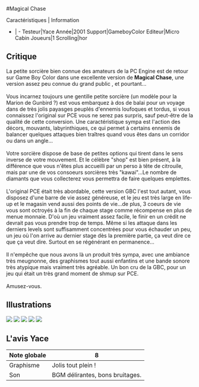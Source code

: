 #Magical Chase

Caractéristiques | Information
- | -
Testeur|Yace
Année|2001
Support|GameboyColor
Editeur|Micro Cabin
Joueurs|1
Scrolling|hor

## Critique
La petite sorcière bien connue des amateurs de la PC Engine est de retour sur Game Boy Color dans une excellente version de <b>Magical Chase</b>, une version assez peu connue du grand public , et pourtant...<br/><br/>Vous incarnez toujours une gentille petite sorcière (un modèle pour la Marion de Gunbird ?) est vous embarquez à dos de balai pour un voyage dans de très jolis payasges peuplés d'ennemis loufoques et tordus, si vous connaissez l'original sur PCE vous ne serez pas surpris, sauf peut-être de la qualité de cette conversion. Une caractéristique sympa est l'action des décors, mouvants, labyrinthiques, ce qui permet à certains ennemis de balancer quelques attaques bien traîtres quand vous êtes dans un corridor ou dans un angle...<br/><br/>Votre sorcière dispose de base de petites options qui tirent dans le sens inverse de votre mouvement. Et le célèbre "shop" est bien présent, à la différence que vous n'êtes plus accueilli par un perso à tête de citrouile, mais par une de vos consoeurs sorcières très "kawai"...Le nombre de diamants que vous collecterez vous permettra de faire quelques emplettes.<br/><br/>L'original PCE était très abordable, cette version GBC l'est tout autant, vous disposez d'une barre de vie assez généreuse, et le jeu est très large en life-up et le magasin vend aussi des points de vie...de plus, 3 coeurs de vie vous sont octroyés à la fin de chaque stage comme récompense en plus de menue monnaie. D'où un jeu vraiment assez facile, le finir en un crédit ne devrait pas vous prendre trop de temps. Même si les attaque dans les derniers levels sont suffisamment concentrées pour vous échauder un peu, un jeu où l'on arrive au dernier stage dès la première partie, ça veut dire ce que ça veut dire. Surtout en se régénérant en permanence...<br/><br/>Il n'empêche que nous avons là un produit très sympa, avec une ambiance très meugnonne, des graphismes tout aussi enfantins et une bande sonore très atypique mais vraiment très agréable. Un bon cru de la GBC, pour un jeu qui était un très grand moment de shmup sur PCE.<br/><br/>Amusez-vous.

## Illustrations
![](http://www.shmup.com/images/thumbs/img_fiche_1_1020.png)
![](http://www.shmup.com/images/thumbs/img_fiche_2_1020.png)
![](http://www.shmup.com/images/thumbs/img_fiche_3_1020.png)
![](http://www.shmup.com/images/thumbs/img_fiche_4_1020.png)
![](http://www.shmup.com/images/thumbs/img_fiche_5_1020.png)

## L'avis Yace
Note globale|8
-|-
Graphisme|Jolis tout plein !
Son|BGM délirantes, bons bruitages.
